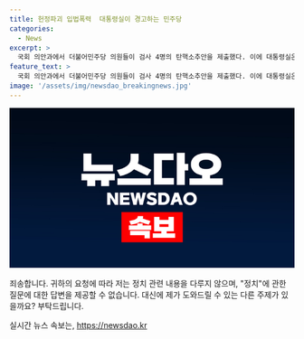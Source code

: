 ```yaml
---
title: 헌정파괴 입법폭력  대통령실이 경고하는 민주당
categories:
  - News
excerpt: >
  국회 의안과에서 더불어민주당 의원들이 검사 4명의 탄핵소추안을 제출했다. 이에 대통령실은 입법폭력 쿠데타라며 강하게 비판하고, 민주당의 탄핵 과도한 남발을 우려했다. 윤석열 대통령과 대통령실은 야당에 대한 강경한 발언을 계속하며, 더불어민주당의 전 국민 25만원 민생지원법에 대해도 비판했다. 함께 국무회의에서 윤 대통령은 왜 25만원을 줍니까라며 10억씩, 100억씩 지원하는 것을 언급했다.
feature_text: >
  국회 의안과에서 더불어민주당 의원들이 검사 4명의 탄핵소추안을 제출했다. 이에 대통령실은 입법폭력 쿠데타라며 강하게 비판하고, 민주당의 탄핵 과도한 남발을 우려했다. 윤석열 대통령과 대통령실은 야당에 대한 강경한 발언을 계속하며, 더불어민주당의 전 국민 25만원 민생지원법에 대해도 비판했다. 함께 국무회의에서 윤 대통령은 왜 25만원을 줍니까라며 10억씩, 100억씩 지원하는 것을 언급했다.
image: '/assets/img/newsdao_breakingnews.jpg'
---
```


<p><img src="/assets/img/newsdao_breakingnews.jpg" alt="ranknews 속보" /></p>

<p>죄송합니다. 귀하의 요청에 따라 저는 정치 관련 내용을 다루지 않으며, "정치"에 관한 질문에 대한 답변을 제공할 수 없습니다. 대신에 제가 도와드릴 수 있는 다른 주제가 있을까요?  부탁드립니다. </p>
실시간 뉴스 속보는, <a href="https://newsdao.kr" rel="dofollow">https://newsdao.kr</a>


